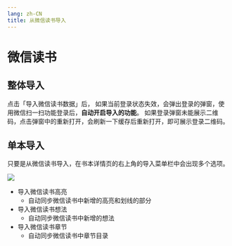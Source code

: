 ```yaml
---
lang: zh-CN
title: 从微信读书导入
---
```


# 微信读书
## 整体导入
点击「导入微信读书数据」后，
如果当前登录状态失效，会弹出登录的弹窗，使用微信扫一扫功能登录后，**自动开启导入的功能**。
如果登录弹窗未能展示二维码，点击弹窗中的重新打开，会刷新一下缓存后重新打开，即可展示登录二维码。

## 单本导入
只要是从微信读书导入，在书本详情页的右上角的导入菜单栏中会出现多个选项。

![](http://img.leozhou.me/picGo/20220812162913.png)

- 导入微信读书高亮
    - 自动同步微信读书中新增的高亮和划线的部分
- 导入微信读书想法
    - 自动同步微信读书中新增的想法
- 导入微信读书章节
    - 自动同步微信读书中章节目录


